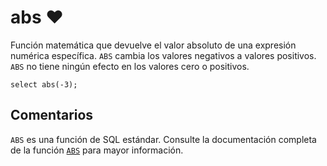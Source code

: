 ﻿---
SidebarGroup: "index-math-functions"
Autogenerated: true
---

# abs ❤️ 

Función matemática que devuelve el valor absoluto de una expresión numérica específica. `ABS` cambia los valores negativos a valores positivos. `ABS` no tiene ningún efecto en los valores cero o positivos.

```
select abs(-3); 
```

## Comentarios

`ABS` es una función de SQL estándar. Consulte la documentación completa de la función [`ABS`](https://learn.microsoft.com/es-es/sql/t-sql/functions/abs-transact-sql) para mayor información.
